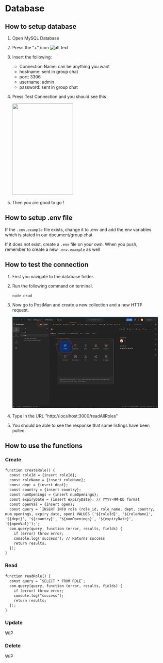 # Database

## How to setup database

1. Open MySQL Database
2. Press the "+" icon
![alt text](assets/mysql.png)
3. Insert the following:
    - Connection Name: can be anything you want
    - hostname: sent in group chat
    - port: 3306 
    - username: admin
    - password: sent in group chat
4. Press Test Connection and you should see this

    <img src="assets/success.png" width="200" height="300">

5. Then you are good to go ! 

## How to setup .env file

If the `.env.example` file exists, change it to .env and add the env variables which is stated in our document/group chat.

If it does not exist, create a `.env` file on your own. When you push, remember to create a new `.env.example` as well

## How to test the connection

1. First you navigate to the database folder.
2. Run the following command on terminal.

    `node crud`
3. Now go to PostMan and create a new collection and a new HTTP request.

      <img src="assets/postman.png" width="500" height="300">

4. Type in the URL "http://localhost:3000/readAllRoles"

5. You should be able to see the response that some listings have been pulled.


## How to use the functions 

### Create

```
function createRole() {
  const roleId = {insert roleId}; 
  const roleName = {insert roleName};
  const dept = {insert dept};
  const country = {insert country};
  const numOpenings = {insert numOpenings};
  const expiryDate = {insert expiryDate}; // YYYY-MM-DD format
  const openVal = {insert open};
  const query = `INSERT INTO role (role_id, role_name, dept, country, num_openings, expiry_date, open) VALUES ('${roleId}', '${roleName}', '${dept}', '${country}', '${numOpenings}', '${expiryDate}', '${openVal}');`;
  con.query(query, function (error, results, fields) {
    if (error) throw error;
    console.log('success'); // Returns success 
    return results;
  });
}
```

### Read

```
function readRole() {
  const query = `SELECT * FROM ROLE`;
  con.query(query, function (error, results, fields) {
    if (error) throw error;
    console.log("success");
    return results;
  });
}
```

### Update
WIP

### Delete 
WIP

